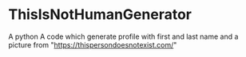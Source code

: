 # ThisIsNotHumanGenerator
A python A code which generate profile with first and last name and a picture from "https://thispersondoesnotexist.com/"
